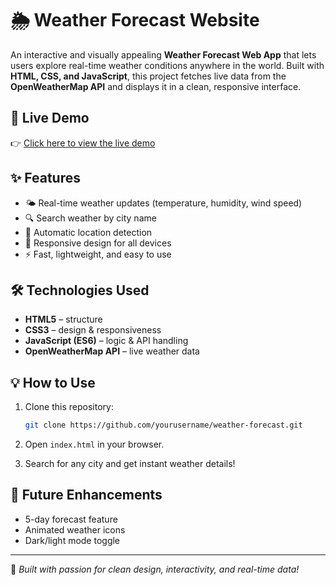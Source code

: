 # 🌦️ Weather Forecast Website

An interactive and visually appealing **Weather Forecast Web App** that lets users explore real-time weather conditions anywhere in the world. Built with **HTML, CSS, and JavaScript**, this project fetches live data from the **OpenWeatherMap API** and displays it in a clean, responsive interface.

## 🚀 Live Demo

👉 [Click here to view the live demo](https://saurabhbansude.github.io/wether_forcast/)

## ✨ Features

* 🌤️ Real-time weather updates (temperature, humidity, wind speed)
* 🔍 Search weather by city name
* 📍 Automatic location detection
* 📱 Responsive design for all devices
* ⚡ Fast, lightweight, and easy to use

## 🛠️ Technologies Used

* **HTML5** – structure
* **CSS3** – design & responsiveness
* **JavaScript (ES6)** – logic & API handling
* **OpenWeatherMap API** – live weather data

## 💡 How to Use

1. Clone this repository:

   ```bash
   git clone https://github.com/yourusername/weather-forecast.git
   ```
2. Open `index.html` in your browser.
3. Search for any city and get instant weather details!

## 🚧 Future Enhancements

* 5-day forecast feature
* Animated weather icons
* Dark/light mode toggle



---

💬 *Built with passion for clean design, interactivity, and real-time data!*
